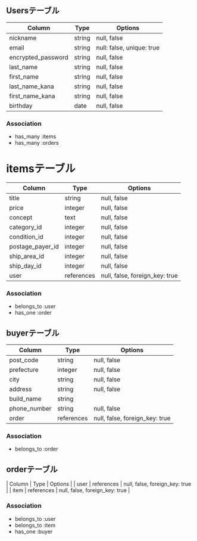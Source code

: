 ## Usersテーブル

| Column             | Type   | Options                   |
| ------------------ | ------ | ------------------------- |
| nickname           | string | null, false               |
| email              | string | null: false, unique: true |
| encrypted_password | string | null, false               |
| last_name          | string | null, false               |
| first_name         | string | null, false               |
| last_name_kana     | string | null, false               |
| first_name_kana    | string | null, false               |
| birthday           | date   | null, false               |

### Association

- has_many :items
- has_many :orders

# itemsテーブル

| Column             | Type       | Options                        |
| ------------------ | ---------- | ------------------------------ |
| title              | string     | null, false                    |
| price              | integer    | null, false                    |
| concept            | text       | null, false                    |
| category_id        | integer    | null, false                    |
| condition_id       | integer    | null, false                    |
| postage_payer_id   | integer    | null, false                    |
| ship_area_id       | integer    | null, false                    |
| ship_day_id        | integer    | null, false                    |
| user               | references | null, false, foreign_key: true |

### Association

- belongs_to :user
- has_one    :order

## buyerテーブル

| Column             | Type       | Options                        |
| ------------------ | ---------- | ------------------------------ |
| post_code          | string     | null, false                    |
| prefecture         | integer    | null, false                    |
| city               | string     | null, false                    |
| address            | string     | null, false                    |
| build_name         | string     |                                |
| phone_number       | string     | null, false                    |
| order              | references | null, false, foreign_key: true |

### Association

- belongs_to :order

## orderテーブル

| Column            | Type        | Options                        |
| user              | references  | null, false, foreign_key: true  |
| item              | references  | null, false, foreign_key: true  |

### Association

- belongs_to :user
- belongs_to :item
- has_one    :buyer
